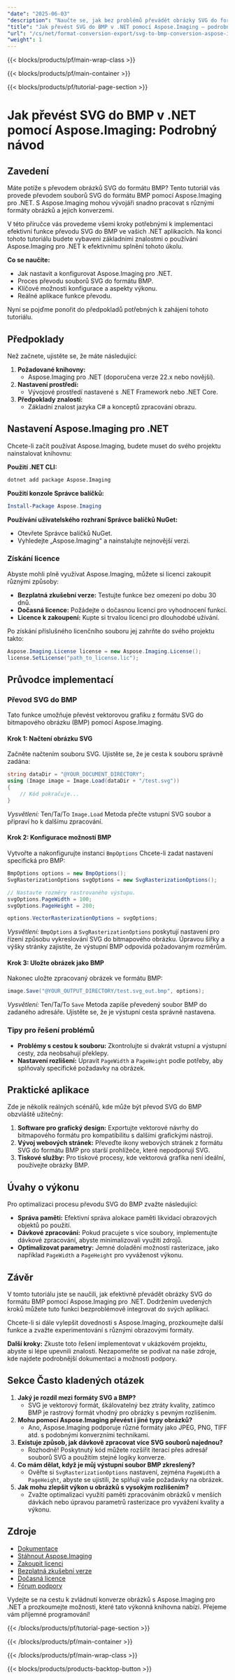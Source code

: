 ```yaml
---
"date": "2025-06-03"
"description": "Naučte se, jak bez problémů převádět obrázky SVG do formátu BMP pomocí Aspose.Imaging pro .NET v tomto komplexním průvodci."
"title": "Jak převést SVG do BMP v .NET pomocí Aspose.Imaging – podrobný návod"
"url": "/cs/net/format-conversion-export/svg-to-bmp-conversion-aspose-imaging-net/"
"weight": 1
---
```


{{< blocks/products/pf/main-wrap-class >}}

{{< blocks/products/pf/main-container >}}

{{< blocks/products/pf/tutorial-page-section >}}
# Jak převést SVG do BMP v .NET pomocí Aspose.Imaging: Podrobný návod

## Zavedení

Máte potíže s převodem obrázků SVG do formátu BMP? Tento tutoriál vás provede převodem souborů SVG do formátu BMP pomocí Aspose.Imaging pro .NET. S Aspose.Imaging mohou vývojáři snadno pracovat s různými formáty obrázků a jejich konverzemi.

V této příručce vás provedeme všemi kroky potřebnými k implementaci efektivní funkce převodu SVG do BMP ve vašich .NET aplikacích. Na konci tohoto tutoriálu budete vybaveni základními znalostmi o používání Aspose.Imaging pro .NET k efektivnímu splnění tohoto úkolu.

**Co se naučíte:**
- Jak nastavit a konfigurovat Aspose.Imaging pro .NET.
- Proces převodu souborů SVG do formátu BMP.
- Klíčové možnosti konfigurace a aspekty výkonu.
- Reálné aplikace funkce převodu.

Nyní se pojďme ponořit do předpokladů potřebných k zahájení tohoto tutoriálu.

## Předpoklady
Než začnete, ujistěte se, že máte následující:
1. **Požadované knihovny:**
   - Aspose.Imaging pro .NET (doporučena verze 22.x nebo novější).
2. **Nastavení prostředí:**
   - Vývojové prostředí nastavené s .NET Framework nebo .NET Core.
3. **Předpoklady znalostí:**
   - Základní znalost jazyka C# a konceptů zpracování obrazu.

## Nastavení Aspose.Imaging pro .NET
Chcete-li začít používat Aspose.Imaging, budete muset do svého projektu nainstalovat knihovnu:

**Použití .NET CLI:**
```bash
dotnet add package Aspose.Imaging
```

**Použití konzole Správce balíčků:**
```powershell
Install-Package Aspose.Imaging
```

**Používání uživatelského rozhraní Správce balíčků NuGet:**
- Otevřete Správce balíčků NuGet.
- Vyhledejte „Aspose.Imaging“ a nainstalujte nejnovější verzi.

### Získání licence
Abyste mohli plně využívat Aspose.Imaging, můžete si licenci zakoupit různými způsoby:
- **Bezplatná zkušební verze:** Testujte funkce bez omezení po dobu 30 dnů.
- **Dočasná licence:** Požádejte o dočasnou licenci pro vyhodnocení funkcí.
- **Licence k zakoupení:** Kupte si trvalou licenci pro dlouhodobé užívání.

Po získání příslušného licenčního souboru jej zahrňte do svého projektu takto:
```csharp
Aspose.Imaging.License license = new Aspose.Imaging.License();
license.SetLicense("path_to_license.lic");
```

## Průvodce implementací
### Převod SVG do BMP
Tato funkce umožňuje převést vektorovou grafiku z formátu SVG do bitmapového obrázku (BMP) pomocí Aspose.Imaging.

#### Krok 1: Načtení obrázku SVG
Začněte načtením souboru SVG. Ujistěte se, že je cesta k souboru správně zadána:
```csharp
string dataDir = "@YOUR_DOCUMENT_DIRECTORY";
using (Image image = Image.Load(dataDir + "/test.svg"))
{
    // Kód pokračuje...
}
```
*Vysvětlení:* Ten/Ta/To `Image.Load` Metoda přečte vstupní SVG soubor a připraví ho k dalšímu zpracování.

#### Krok 2: Konfigurace možností BMP
Vytvořte a nakonfigurujte instanci `BmpOptions` Chcete-li zadat nastavení specifická pro BMP:
```csharp
BmpOptions options = new BmpOptions();
SvgRasterizationOptions svgOptions = new SvgRasterizationOptions();

// Nastavte rozměry rastrovaného výstupu.
svgOptions.PageWidth = 100;
svgOptions.PageHeight = 200;

options.VectorRasterizationOptions = svgOptions;
```
*Vysvětlení:* `BmpOptions` a `SvgRasterizationOptions` poskytují nastavení pro řízení způsobu vykreslování SVG do bitmapového obrázku. Úpravou šířky a výšky stránky zajistíte, že výstupní BMP odpovídá požadovaným rozměrům.

#### Krok 3: Uložte obrázek jako BMP
Nakonec uložte zpracovaný obrázek ve formátu BMP:
```csharp
image.Save("@YOUR_OUTPUT_DIRECTORY/test.svg_out.bmp", options);
```
*Vysvětlení:* Ten/Ta/To `Save` Metoda zapíše převedený soubor BMP do zadaného adresáře. Ujistěte se, že je výstupní cesta správně nastavena.

### Tipy pro řešení problémů
- **Problémy s cestou k souboru:** Zkontrolujte si dvakrát vstupní a výstupní cesty, zda neobsahují překlepy.
- **Nastavení rozlišení:** Upravit `PageWidth` a `PageHeight` podle potřeby, aby splňovaly specifické požadavky na obrázek.

## Praktické aplikace
Zde je několik reálných scénářů, kde může být převod SVG do BMP obzvláště užitečný:
1. **Software pro grafický design:** Exportujte vektorové návrhy do bitmapového formátu pro kompatibilitu s dalšími grafickými nástroji.
2. **Vývoj webových stránek:** Převeďte ikony webových stránek z formátu SVG do formátu BMP pro starší prohlížeče, které nepodporují SVG.
3. **Tiskové služby:** Pro tiskové procesy, kde vektorová grafika není ideální, používejte obrázky BMP.

## Úvahy o výkonu
Pro optimalizaci procesu převodu SVG do BMP zvažte následující:
- **Správa paměti:** Efektivní správa alokace paměti likvidací obrazových objektů po použití.
- **Dávkové zpracování:** Pokud pracujete s více soubory, implementujte dávkové zpracování, abyste minimalizovali využití zdrojů.
- **Optimalizovat parametry:** Jemné doladění možností rasterizace, jako například `PageWidth` a `PageHeight` pro vyváženost výkonu.

## Závěr
V tomto tutoriálu jste se naučili, jak efektivně převádět obrázky SVG do formátu BMP pomocí Aspose.Imaging pro .NET. Dodržením uvedených kroků můžete tuto funkci bezproblémově integrovat do svých aplikací.

Chcete-li si dále vylepšit dovednosti s Aspose.Imaging, prozkoumejte další funkce a zvažte experimentování s různými obrazovými formáty.

**Další kroky:** Zkuste toto řešení implementovat v ukázkovém projektu, abyste si lépe upevnili znalosti. Nezapomeňte se podívat na naše zdroje, kde najdete podrobnější dokumentaci a možnosti podpory.

## Sekce Často kladených otázek
1. **Jaký je rozdíl mezi formáty SVG a BMP?**
   - SVG je vektorový formát, škálovatelný bez ztráty kvality, zatímco BMP je rastrový formát vhodný pro obrázky s pevným rozlišením.
2. **Mohu pomocí Aspose.Imaging převést i jiné typy obrázků?**
   - Ano, Aspose.Imaging podporuje různé formáty jako JPEG, PNG, TIFF atd. s podobnými konverzními technikami.
3. **Existuje způsob, jak dávkově zpracovat více SVG souborů najednou?**
   - Rozhodně! Poskytnutý kód můžete rozšířit iterací přes adresář souborů SVG a použitím stejné logiky konverze.
4. **Co mám dělat, když je můj výstupní soubor BMP zkreslený?**
   - Ověřte si `SvgRasterizationOptions` nastavení, zejména `PageWidth` a `PageHeight`, abyste se ujistili, že splňují vaše požadavky na obrázek.
5. **Jak mohu zlepšit výkon u obrázků s vysokým rozlišením?**
   - Zvažte optimalizaci využití paměti zpracováním obrázků v menších dávkách nebo úpravou parametrů rasterizace pro vyvážení kvality a výkonu.

## Zdroje
- [Dokumentace](https://reference.aspose.com/imaging/net/)
- [Stáhnout Aspose.Imaging](https://releases.aspose.com/imaging/net/)
- [Zakoupit licenci](https://purchase.aspose.com/buy)
- [Bezplatná zkušební verze](https://releases.aspose.com/imaging/net/)
- [Dočasná licence](https://purchase.aspose.com/temporary-license/)
- [Fórum podpory](https://forum.aspose.com/c/imaging/10)

Vydejte se na cestu k zvládnutí konverze obrázků s Aspose.Imaging pro .NET a prozkoumejte možnosti, které tato výkonná knihovna nabízí. Přejeme vám příjemné programování!

{{< /blocks/products/pf/tutorial-page-section >}}

{{< /blocks/products/pf/main-container >}}

{{< /blocks/products/pf/main-wrap-class >}}

{{< blocks/products/products-backtop-button >}}